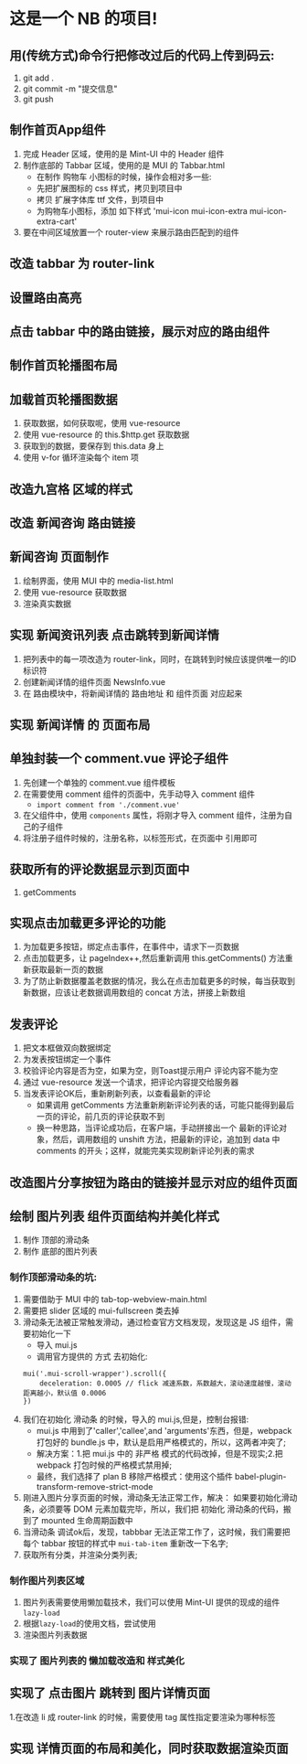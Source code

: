 # 这是一个 NB 的项目!

## 用(传统方式)命令行把修改过后的代码上传到码云:
1. git add .
2. git commit -m "提交信息"
3. git push

## 制作首页App组件
1. 完成 Header 区域，使用的是 Mint-UI 中的 Header 组件
2. 制作底部的 Tabbar 区域，使用的是 MUI 的 Tabbar.html
    + 在制作 购物车 小图标的时候，操作会相对多一些:
    + 先把扩展图标的 css 样式，拷贝到项目中
    + 拷贝 扩展字体库 ttf 文件，到项目中
    + 为购物车小图标，添加 如下样式 'mui-icon mui-icon-extra mui-icon-extra-cart'
3. 要在中间区域放置一个 router-view 来展示路由匹配到的组件

## 改造 tabbar 为 router-link

## 设置路由高亮

## 点击 tabbar 中的路由链接，展示对应的路由组件

## 制作首页轮播图布局

## 加载首页轮播图数据
1. 获取数据，如何获取呢，使用 vue-resource
2. 使用 vue-resource 的 this.$http.get 获取数据
3. 获取到的数据，要保存到 this.data 身上
4. 使用 v-for 循环渲染每个 item 项

## 改造九宫格 区域的样式

## 改造 新闻咨询 路由链接

## 新闻咨询 页面制作
1. 绘制界面，使用 MUI 中的 media-list.html
2. 使用 vue-resource 获取数据
3. 渲染真实数据

## 实现 新闻资讯列表 点击跳转到新闻详情
1. 把列表中的每一项改造为 router-link，同时，在跳转到时候应该提供唯一的ID标识符
2. 创建新闻详情的组件页面 NewsInfo.vue
3. 在 路由模块中，将新闻详情的 路由地址 和 组件页面 对应起来

## 实现 新闻详情 的 页面布局 

## 单独封装一个 comment.vue 评论子组件
1. 先创建一个单独的 comment.vue 组件模板
2. 在需要使用 comment 组件的页面中，先手动导入 comment 组件
    + `import comment from './comment.vue'`
3. 在父组件中，使用 `components` 属性，将刚才导入 comment 组件，注册为自己的子组件
4. 将注册子组件时候的，注册名称，以标签形式，在页面中 引用即可

## 获取所有的评论数据显示到页面中
1. getComments

## 实现点击加载更多评论的功能
1. 为加载更多按钮，绑定点击事件，在事件中，请求下一页数据
2. 点击加载更多，让 pageIndex++,然后重新调用 this.getComments() 方法重新获取最新一页的数据
3. 为了防止新数据覆盖老数据的情况，我么在点击加载更多的时候，每当获取到新数据，应该让老数据调用数组的 concat 方法，拼接上新数组

## 发表评论
1. 把文本框做双向数据绑定
2. 为发表按钮绑定一个事件
3. 校验评论内容是否为空，如果为空，则Toast提示用户 评论内容不能为空
4. 通过 vue-resource 发送一个请求，把评论内容提交给服务器
5. 当发表评论OK后，重新刷新列表，以查看最新的评论
    + 如果调用 getComments 方法重新刷新评论列表的话，可能只能得到最后一页的评论，前几页的评论获取不到
    + 换一种思路，当评论成功后，在客户端，手动拼接出一个 最新的评论对象，然后，调用数组的 unshift 方法，把最新的评论，追加到 data 中 comments 的开头；这样，就能完美实现刷新评论列表的需求

## 改造图片分享按钮为路由的链接并显示对应的组件页面 

## 绘制 图片列表 组件页面结构并美化样式
1. 制作 顶部的滑动条
2. 制作 底部的图片列表
### 制作顶部滑动条的坑:
1. 需要借助于 MUI 中的 tab-top-webview-main.html
2. 需要把 slider 区域的 mui-fullscreen 类去掉
3. 滑动条无法被正常触发滑动，通过检查官方文档发现，发现这是 JS 组件，需要初始化一下
    + 导入 mui.js
    + 调用官方提供的 方式 去初始化:
    ```
    mui('.mui-scroll-wrapper').scroll({
        deceleration: 0.0005 // flick 减速系数，系数越大，滚动速度越慢，滚动距离越小，默认值 0.0006
    })
    ```
4. 我们在初始化 滑动条 的时候，导入的 mui.js,但是，控制台报错:
    + mui.js 中用到了'caller','callee',and 'arguments'东西，但是，webpack 打包好的 bundle.js 中，默认是启用严格模式的，所以，这两者冲突了;
    + 解决方案：1.把 mui.js 中的 非严格 模式的代码改掉，但是不现实;2.把 webpack 打包时候的严格模式禁用掉;
    + 最终，我们选择了 plan B 移除严格模式：使用这个插件 babel-plugin-transform-remove-strict-mode
5. 刚进入图片分享页面的时候，滑动条无法正常工作，解决： 如果要初始化滑动条，必须要等 DOM 元素加载完毕，所以，我们把 初始化 滑动条的代码，搬到了 mounted 生命周期函数中
6. 当滑动条 调试ok后，发现，tabbbar 无法正常工作了，这时候，我们需要把每个 tabbar 按钮的样式中 `mui-tab-item` 重新改一下名字;
7. 获取所有分类，并渲染分类列表;

### 制作图片列表区域
1. 图片列表需要使用懒加载技术，我们可以使用 Mint-UI 提供的现成的组件 `lazy-load`
2. 根据`lazy-load`的使用文档，尝试使用
3. 渲染图片列表数据

### 实现了 图片列表的 懒加载改造和 样式美化

## 实现了 点击图片 跳转到 图片详情页面
1.在改造 li 成 router-link 的时候，需要使用 tag 属性指定要渲染为哪种标签

## 实现 详情页面的布局和美化，同时获取数据渲染页面